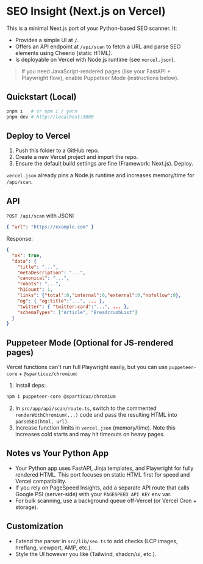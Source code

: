 # SEO Insight (Next.js on Vercel)

This is a minimal Next.js port of your Python-based SEO scanner. It:
- Provides a simple UI at `/`.
- Offers an API endpoint at `/api/scan` to fetch a URL and parse SEO elements using Cheerio (static HTML).
- Is deployable on Vercel with Node.js runtime (see `vercel.json`).

> If you need JavaScript-rendered pages (like your FastAPI + Playwright flow), enable Puppeteer Mode (instructions below).

## Quickstart (Local)

```bash
pnpm i   # or npm i / yarn
pnpm dev # http://localhost:3000
```

## Deploy to Vercel

1. Push this folder to a GitHub repo.
2. Create a new Vercel project and import the repo.
3. Ensure the default build settings are fine (Framework: Next.js). Deploy.

`vercel.json` already pins a Node.js runtime and increases memory/time for `/api/scan`.

## API

`POST /api/scan` with JSON:
```json
{ "url": "https://example.com" }
```
Response:
```json
{
  "ok": true,
  "data": {
    "title": "...",
    "metaDescription": "...",
    "canonical": "...",
    "robots": "...",
    "h1Count": 1,
    "links": {"total":0,"internal":0,"external":0,"nofollow":0},
    "og": { "og:title":"...", ... },
    "twitter": { "twitter:card":"...", ... },
    "schemaTypes": ["Article", "BreadcrumbList"]
  }
}
```

## Puppeteer Mode (Optional for JS-rendered pages)

Vercel functions can't run full Playwright easily, but you can use `puppeteer-core` + `@sparticuz/chromium`:

1. Install deps:
```bash
npm i puppeteer-core @sparticuz/chromium
```
2. In `src/app/api/scan/route.ts`, switch to the commented `renderWithChromium(...)` code and pass the resulting HTML into `parseSEO(html, url)`.
3. Increase function limits in `vercel.json` (memory/time). Note this increases cold starts and may hit timeouts on heavy pages.

## Notes vs Your Python App

- Your Python app uses FastAPI, Jinja templates, and Playwright for fully rendered HTML. This port focuses on static HTML first for speed and Vercel compatibility.
- If you rely on PageSpeed Insights, add a separate API route that calls Google PSI (server-side) with your `PAGESPEED_API_KEY` env var.
- For bulk scanning, use a background queue off-Vercel (or Vercel Cron + storage).

## Customization

- Extend the parser in `src/lib/seo.ts` to add checks (LCP images, hreflang, viewport, AMP, etc.).
- Style the UI however you like (Tailwind, shadcn/ui, etc.).
